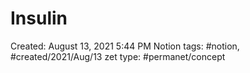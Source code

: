 # Insulin

Created: August 13, 2021 5:44 PM
Notion tags: #notion, #created/2021/Aug/13
zet type: #permanet/concept